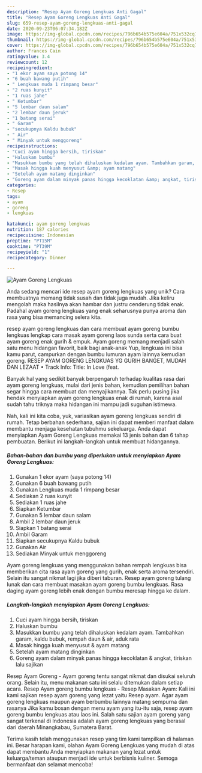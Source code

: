 ```yaml
---
description: "Resep Ayam Goreng Lengkuas Anti Gagal"
title: "Resep Ayam Goreng Lengkuas Anti Gagal"
slug: 659-resep-ayam-goreng-lengkuas-anti-gagal
date: 2020-09-23T06:07:34.182Z
image: https://img-global.cpcdn.com/recipes/796b654b575e604a/751x532cq70/ayam-goreng-lengkuas-foto-resep-utama.jpg
thumbnail: https://img-global.cpcdn.com/recipes/796b654b575e604a/751x532cq70/ayam-goreng-lengkuas-foto-resep-utama.jpg
cover: https://img-global.cpcdn.com/recipes/796b654b575e604a/751x532cq70/ayam-goreng-lengkuas-foto-resep-utama.jpg
author: Frances Cain
ratingvalue: 3.4
reviewcount: 12
recipeingredient:
- "1 ekor ayam saya potong 14"
- "6 buah bawang putih"
- " Lengkuas muda 1 rimpang besar"
- "2 ruas kunyit"
- "1 ruas jahe"
- " Ketumbar"
- "5 lembar daun salam"
- "2 lembar daun jeruk"
- "1 batang serai"
- " Garam"
- "secukupnya Kaldu bubuk"
- " Air"
- " Minyak untuk menggoreng"
recipeinstructions:
- "Cuci ayam hingga bersih, tiriskan"
- "Haluskan bumbu"
- "Masukkan bumbu yang telah dihaluskan kedalam ayam. Tambahkan garam, kaldu bubuk, rempah daun &amp; air, aduk rata"
- "Masak hingga kuah menyusut &amp; ayam matang"
- "Setelah ayam matang dinginkan"
- "Goreng ayam dalam minyak panas hingga kecoklatan &amp; angkat, tiriskan lalu sajikan"
categories:
- Resep
tags:
- ayam
- goreng
- lengkuas

katakunci: ayam goreng lengkuas 
nutrition: 187 calories
recipecuisine: Indonesian
preptime: "PT15M"
cooktime: "PT39M"
recipeyield: "1"
recipecategory: Dinner

---
```



![Ayam Goreng Lengkuas](https://img-global.cpcdn.com/recipes/796b654b575e604a/751x532cq70/ayam-goreng-lengkuas-foto-resep-utama.jpg)

Anda sedang mencari ide resep ayam goreng lengkuas yang unik? Cara membuatnya memang tidak susah dan tidak juga mudah. Jika keliru mengolah maka hasilnya akan hambar dan justru cenderung tidak enak. Padahal ayam goreng lengkuas yang enak seharusnya punya aroma dan rasa yang bisa memancing selera kita.

resep ayam goreng lengkuas dan cara membuat ayam goreng bumbu lengkuas lengkap cara masak ayam goreng laos sunda serta cara buat ayam goreng enak gurih &amp; empuk. Ayam goreng memang menjadi salah satu menu hidangan favorit, baik bagi anak-anak Yup, lengkuas ini bisa kamu parut, campurkan dengan bumbu lumuran ayam lainnya kemudian goreng. RESEP AYAM GORENG LENGKUAS YG GURIH BANGET, MUDAH DAN LEZAAT • Track Info: Title: In Love (feat.

Banyak hal yang sedikit banyak berpengaruh terhadap kualitas rasa dari ayam goreng lengkuas, mulai dari jenis bahan, kemudian pemilihan bahan segar hingga cara membuat dan menyajikannya. Tak perlu pusing jika hendak menyiapkan ayam goreng lengkuas enak di rumah, karena asal sudah tahu triknya maka hidangan ini mampu jadi suguhan istimewa.


Nah, kali ini kita coba, yuk, variasikan ayam goreng lengkuas sendiri di rumah. Tetap berbahan sederhana, sajian ini dapat memberi manfaat dalam membantu menjaga kesehatan tubuhmu sekeluarga. Anda dapat menyiapkan Ayam Goreng Lengkuas memakai 13 jenis bahan dan 6 tahap pembuatan. Berikut ini langkah-langkah untuk membuat hidangannya.

<!--inarticleads1-->

##### Bahan-bahan dan bumbu yang diperlukan untuk menyiapkan Ayam Goreng Lengkuas:

1. Gunakan 1 ekor ayam (saya potong 14)
1. Gunakan 6 buah bawang putih
1. Gunakan  Lengkuas muda 1 rimpang besar
1. Sediakan 2 ruas kunyit
1. Sediakan 1 ruas jahe
1. Siapkan  Ketumbar
1. Gunakan 5 lembar daun salam
1. Ambil 2 lembar daun jeruk
1. Siapkan 1 batang serai
1. Ambil  Garam
1. Siapkan secukupnya Kaldu bubuk
1. Gunakan  Air
1. Sediakan  Minyak untuk menggoreng


Ayam goreng lengkuas yang menggunakan bahan rempah lengkuas bisa memberikan cita rasa ayam goreng yang gurih, enak serta aroma tersendiri. Selain itu sangat nikmat lagi jika diberi taburan. Resep ayam goreng tulang lunak dan cara membuat masakan ayam goreng bumbu lengkuas. Rasa daging ayam goreng lebih enak dengan bumbu meresap hingga ke dalam. 

<!--inarticleads2-->

##### Langkah-langkah menyiapkan Ayam Goreng Lengkuas:

1. Cuci ayam hingga bersih, tiriskan
1. Haluskan bumbu
1. Masukkan bumbu yang telah dihaluskan kedalam ayam. Tambahkan garam, kaldu bubuk, rempah daun &amp; air, aduk rata
1. Masak hingga kuah menyusut &amp; ayam matang
1. Setelah ayam matang dinginkan
1. Goreng ayam dalam minyak panas hingga kecoklatan &amp; angkat, tiriskan lalu sajikan


Resep Ayam Goreng - Ayam goreng tentu sangat nikmat dan disukai seluruh orang. Selain itu, menu makanan satu ini selalu ditemukan dalam setiap acara. Resep Ayam goreng bumbu lengkuas - Resep Masakan Ayam: Kali ini kami sajikan resep ayam goreng yang lezat yaitu Resep ayam. Agar ayam goreng lengkuas maupun ayam berbumbu lainnya matang sempurna dan rasanya Jika kamu bosan dengan menu ayam yang itu-itu saja, resep ayam goreng bumbu lengkuas atau laos ini. Salah satu sajian ayam goreng yang sangat terkenal di Indonesia adalah ayam goreng lengkuas yang berasal dari daerah Minangkabau, Sumatera Barat. 

Terima kasih telah menggunakan resep yang tim kami tampilkan di halaman ini. Besar harapan kami, olahan Ayam Goreng Lengkuas yang mudah di atas dapat membantu Anda menyiapkan makanan yang lezat untuk keluarga/teman ataupun menjadi ide untuk berbisnis kuliner. Semoga bermanfaat dan selamat mencoba!
